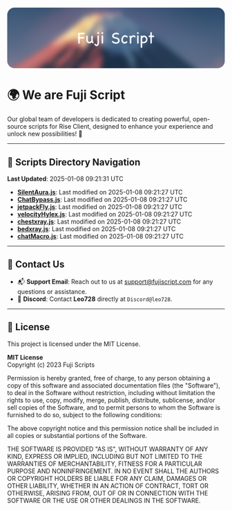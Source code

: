 ![Banner](.github/b.webp)

# 🌍 **We are Fuji Script**

Our global team of developers is dedicated to creating powerful, open-source scripts for Rise Client, designed to enhance your experience and unlock new possibilities! 🌟

---
<!-- SCRIPTS_NAVIGATION_START -->
## 📂 **Scripts Directory Navigation**

**Last Updated**: 2025-01-08 09:21:31 UTC

- **[SilentAura.js](scripts/SilentAura.js)**: Last modified on 2025-01-08 09:21:27 UTC
- **[ChatBypass.js](scripts/ChatBypass.js)**: Last modified on 2025-01-08 09:21:27 UTC
- **[jetpackFly.js](scripts/jetpackFly.js)**: Last modified on 2025-01-08 09:21:27 UTC
- **[velocityHylex.js](scripts/velocityHylex.js)**: Last modified on 2025-01-08 09:21:27 UTC
- **[chestxray.js](scripts/chestxray.js)**: Last modified on 2025-01-08 09:21:27 UTC
- **[bedxray.js](scripts/bedxray.js)**: Last modified on 2025-01-08 09:21:27 UTC
- **[chatMacro.js](scripts/chatMacro.js)**: Last modified on 2025-01-08 09:21:27 UTC

<!-- SCRIPTS_NAVIGATION_END -->

---

## 💬 **Contact Us**  
- 📬 **Support Email**: Reach out to us at [support@fujiscript.com](mailto:support@fujiscript.com) for any questions or assistance.  
- 💬 **Discord**: Contact **Leo728** directly at `Discord@leo728`.

---

## 📜 **License**

This project is licensed under the MIT License.  

**MIT License**  
Copyright (c) 2023 Fuji Scripts  

Permission is hereby granted, free of charge, to any person obtaining a copy of this software and associated documentation files (the "Software"), to deal in the Software without restriction, including without limitation the rights to use, copy, modify, merge, publish, distribute, sublicense, and/or sell copies of the Software, and to permit persons to whom the Software is furnished to do so, subject to the following conditions:  

The above copyright notice and this permission notice shall be included in all copies or substantial portions of the Software.  

THE SOFTWARE IS PROVIDED "AS IS", WITHOUT WARRANTY OF ANY KIND, EXPRESS OR IMPLIED, INCLUDING BUT NOT LIMITED TO THE WARRANTIES OF MERCHANTABILITY, FITNESS FOR A PARTICULAR PURPOSE AND NONINFRINGEMENT. IN NO EVENT SHALL THE AUTHORS OR COPYRIGHT HOLDERS BE LIABLE FOR ANY CLAIM, DAMAGES OR OTHER LIABILITY, WHETHER IN AN ACTION OF CONTRACT, TORT OR OTHERWISE, ARISING FROM, OUT OF OR IN CONNECTION WITH THE SOFTWARE OR THE USE OR OTHER DEALINGS IN THE SOFTWARE.  
